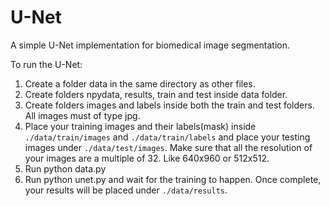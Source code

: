 # U-Net
A simple U-Net implementation for biomedical image segmentation.

To run the U-Net:
1. Create a folder data in the same directory as other files.
2. Create folders npydata, results, train and test inside data folder.
3. Create folders images and labels inside both the train and test folders. All images must of type jpg.
4. Place your training images and their labels(mask) inside ```./data/train/images``` and ```./data/train/labels``` and place your testing images under ```./data/test/images```. Make sure that all the resolution of your images are a multiple of 32. Like 640x960 or 512x512.
5. Run python data.py
6. Run python unet.py and wait for the training to happen. Once complete, your results will be placed under ```./data/results```.
